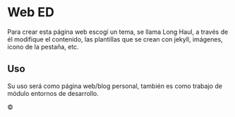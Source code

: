 # Web ED
Para crear esta página web escogí un tema, se llama Long Haul, a través de él modifique el contenido, las plantillas que se crean con jekyll, imágenes, icono de la pestaña, etc.  
## Uso
Su uso será como página web/blog personal, también es como trabajo de módulo entornos de desarrollo.  

&copy;
